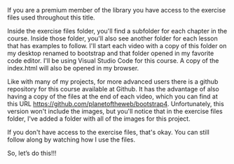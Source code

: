 If you are a premium member of the library you have access to the exercise files used throughout this title.

Inside the exercise files folder, you'll find a subfolder for each chapter in the course. Inside those folder, you'll also see another folder for each lesson that has examples to follow. I'll start each video with a copy of this folder on my desktop renamed to bootstrap and that folder opened in my favorite code editor. I'll be using Visual Studio Code for this course. A copy of the index.html will also be opened in my browser.

Like with many of my projects, for more advanced users there is a github repository for this course available at Github. It has the advantage of also having a copy of the files at the end of each video, which you can find at this URL https://github.com/planetoftheweb/bootstrap4. Unfortunately, this version won't include the images, but you'll notice that in the exercise files folder, I've added a folder with all of the images for this project.

If you don't have access to the exercise files, that's okay. You can still follow along by watching how I use the files.

So, let’s do this!!!